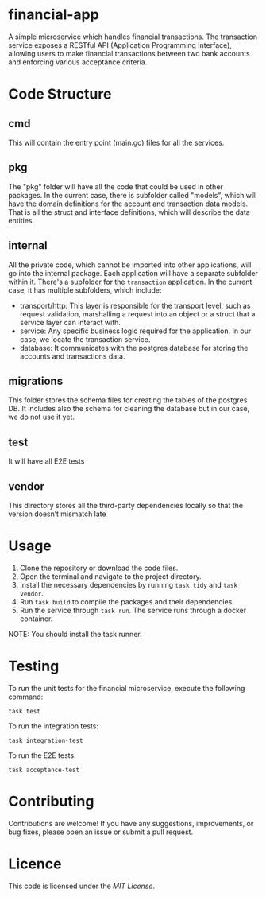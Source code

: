 # financial-app
A simple microservice which handles financial transactions. The transaction service exposes a RESTful API (Application Programming Interface), allowing users to make financial transactions between two bank accounts and enforcing various acceptance criteria.

# Code Structure
## cmd
This will contain the entry point (main.go) files for all the services.
## pkg
The "pkg" folder will have all the code that could be used in other packages. In the current case, there is subfolder called "models", which will have the domain definitions for the account and transaction data models. That is all the struct and interface definitions, which will describe the data entities.
## internal
All the private code, which cannot be imported into other applications, will go into the internal package. Each application will have a separate subfolder within it. There's a subfolder for the `transaction` application. In the current case, it has multiple subfolders, which include:
- transport/http: This layer is responsible for the transport level, such as request validation, marshalling a request into an object or a struct that a service layer can interact with.
- service: Any specific business logic required for the application. In our case, we locate the transaction service.
- database: It communicates with the postgres database for storing the accounts and transactions data.
## migrations
This folder stores the schema files for creating the tables of the postgres DB. It includes also the schema for cleaning the database but in our case, we do not use it yet.
## test
It will have all E2E tests
## vendor
This directory stores all the third-party dependencies locally so that the version doesn’t mismatch late

# Usage
1. Clone the repository or download the code files.
2. Open the terminal and navigate to the project directory.
3. Install the necessary dependencies by running `task tidy` and `task vendor`.
4. Run `task build` to compile the packages and their dependencies.
5. Run the service through `task run`. The service runs through a docker container.

NOTE: You should install the task runner.

# Testing
To run the unit tests for the financial microservice, execute the following command:
```
task test
```
To run the integration tests:
```
task integration-test
```
To run the E2E tests:
```
task acceptance-test
```

# Contributing
Contributions are welcome! If you have any suggestions, improvements, or bug fixes, please open an issue or submit a pull request.

# Licence
This code is licensed under the *MIT License*.
